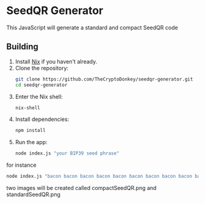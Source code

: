 # SeedQR Generator

This JavaScript will generate a standard and compact SeedQR code

## Building

1. Install [Nix](https://nixos.org/download.html) if you haven't already.
2. Clone the repository:
   ```bash
   git clone https://github.com/TheCryptoDonkey/seedqr-generator.git
   cd seedqr-generator
   ```
3. Enter the Nix shell:
   ```bash
   nix-shell
   ```
4. Install dependencies:
   ```bash
   npm install
   ```
5. Run the app:
   ```bash
   node index.js "your BIP39 seed phrase"
   ```
   
for instance
```bash
node index.js "bacon bacon bacon bacon bacon bacon bacon bacon bacon bacon bacon bacon"
```

two images will be created called compactSeedQR.png and standardSeedQR.png